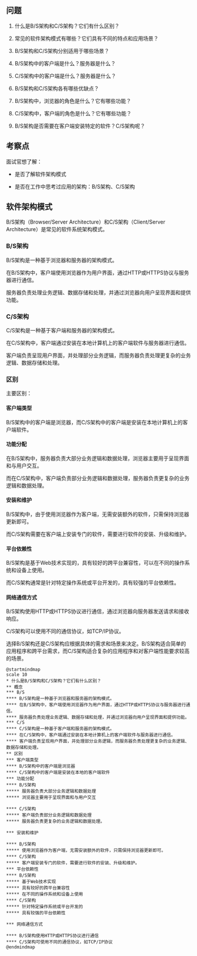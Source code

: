 ## 问题

1. 什么是B/S架构和C/S架构？它们有什么区别？

1. 常见的软件架构模式有哪些？它们具有不同的特点和应用场景？

1. B/S架构和C/S架构分别适用于哪些场景？

1. B/S架构中的客户端是什么？服务器是什么？

1. C/S架构中的客户端是什么？服务器是什么？

1. B/S架构和C/S架构各有哪些优缺点？

1. B/S架构中，浏览器的角色是什么？它有哪些功能？

1. C/S架构中，客户端的角色是什么？它有哪些功能？

1. B/S架构是否需要在客户端安装特定的软件？C/S架构呢？



## 考察点

面试官想了解：

- 是否了解软件架构模式

- 是否在工作中思考过应用的架构：B/S架构、C/S架构

## 软件架构模式

B/S架构（Browser/Server Architecture）和C/S架构（Client/Server Architecture）是常见的软件系统架构模式。


### B/S架构

B/S架构是一种基于浏览器和服务器的架构模式。

在B/S架构中，客户端使用浏览器作为用户界面，通过HTTP或HTTPS协议与服务器进行通信。

服务器负责处理业务逻辑、数据存储和处理，并通过浏览器向用户呈现界面和提供功能。

### C/S架构

C/S架构是一种基于客户端和服务器的架构模式。

在C/S架构中，客户端通过安装在本地计算机上的客户端软件与服务器进行通信。

客户端负责呈现用户界面，并处理部分业务逻辑，而服务器负责处理更复杂的业务逻辑、数据存储和处理。

### 区别

主要区别：

#### 客户端类型

B/S架构中的客户端是浏览器，而C/S架构中的客户端是安装在本地计算机上的客户端软件。

#### 功能分配

在B/S架构中，服务器负责大部分业务逻辑和数据处理，浏览器主要用于呈现界面和与用户交互。

而在C/S架构中，客户端负责部分业务逻辑和数据处理，服务器负责更复杂的业务逻辑和数据处理。

#### 安装和维护

B/S架构中，由于使用浏览器作为客户端，无需安装额外的软件，只需保持浏览器更新即可。

而C/S架构需要在客户端上安装专门的软件，需要进行软件的安装、升级和维护。

#### 平台依赖性

B/S架构是基于Web技术实现的，具有较好的跨平台兼容性，可以在不同的操作系统和设备上使用。

而C/S架构通常是针对特定操作系统或平台开发的，具有较强的平台依赖性。

#### 网络通信方式

B/S架构使用HTTP或HTTPS协议进行通信，通过浏览器向服务器发送请求和接收响应。

C/S架构可以使用不同的通信协议，如TCP/IP协议。

选择B/S架构还是C/S架构应根据具体的需求和场景来决定。B/S架构适合简单的应用程序和跨平台需求，而C/S架构适合复杂的应用程序和对客户端性能要求较高的场景。


```plantuml
@startmindmap
scale 10
* 什么是B/S架构和C/S架构？它们有什么区别？
** 概念
*** B/S
**** B/S架构是一种基于浏览器和服务器的架构模式。
**** 在B/S架构中，客户端使用浏览器作为用户界面，通过HTTP或HTTPS协议与服务器进行通信。
**** 服务器负责处理业务逻辑、数据存储和处理，并通过浏览器向用户呈现界面和提供功能。
*** C/S
**** C/S架构是一种基于客户端和服务器的架构模式。
**** 在C/S架构中，客户端通过安装在本地计算机上的客户端软件与服务器进行通信。
**** 客户端负责呈现用户界面，并处理部分业务逻辑，而服务器负责处理更复杂的业务逻辑、数据存储和处理。
** 区别
*** 客户端类型
**** B/S架构中的客户端是浏览器
**** C/S架构中的客户端是安装在本地的客户端软件
*** 功能分配
**** B/S架构
***** 服务器负责大部分业务逻辑和数据处理
***** 浏览器主要用于呈现界面和与用户交互

**** C/S架构
***** 客户端负责部分业务逻辑和数据处理
***** 服务器负责更复杂的业务逻辑和数据处理。

*** 安装和维护

**** B/S架构
***** 使用浏览器作为客户端，无需安装额外的软件，只需保持浏览器更新即可。
**** C/S架构
***** 客户端安装专门的软件，需要进行软件的安装、升级和维护。
*** 平台依赖性
**** B/S架构
***** 基于Web技术实现
***** 具有较好的跨平台兼容性
***** 在不同的操作系统和设备上使用
**** C/S架构
***** 针对特定操作系统或平台开发的
***** 具有较强的平台依赖性

*** 网络通信方式

**** B/S架构使用HTTP或HTTPS协议进行通信
**** C/S架构可使用不同的通信协议，如TCP/IP协议
@endmindmap
```



